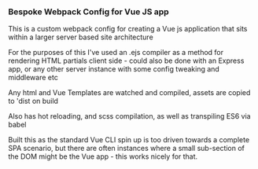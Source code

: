 ### Bespoke Webpack Config for Vue JS app

This is a custom webpack config for creating a Vue js application 
that sits within a larger server based site architecture

For the purposes of this I've used an .ejs compiler as a method for
rendering HTML partials client side - could also be done with an Express app,
or any other server instance with some config tweaking and middleware etc

Any html and Vue Templates are watched and compiled, assets are copied to 'dist on build

Also has hot reloading, and scss compilation, as well as transpiling ES6 via babel

Built this as the standard Vue CLI spin up is too driven towards a 
complete SPA scenario, but there are often instances where a small sub-section of 
the DOM might be the Vue app - this works nicely for that.